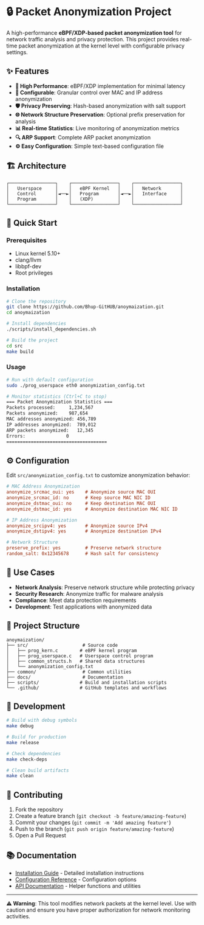 # 🔒 Packet Anonymization Project

A high-performance **eBPF/XDP-based packet anonymization tool** for network traffic analysis and privacy protection. This project provides real-time packet anonymization at the kernel level with configurable privacy settings.

## ✨ Features

- **🚀 High Performance**: eBPF/XDP implementation for minimal latency
- **🔧 Configurable**: Granular control over MAC and IP address anonymization
- **🛡️ Privacy Preserving**: Hash-based anonymization with salt support
- **🌐 Network Structure Preservation**: Optional prefix preservation for analysis
- **📊 Real-time Statistics**: Live monitoring of anonymization metrics
- **🔍 ARP Support**: Complete ARP packet anonymization
- **⚙️ Easy Configuration**: Simple text-based configuration file

## 🏗️ Architecture

```
┌─────────────────┐    ┌─────────────────┐    ┌─────────────────┐
│   Userspace     │    │   eBPF Kernel   │    │   Network       │
│   Control       │◄──►│   Program       │◄──►│   Interface     │
│   Program       │    │   (XDP)         │    │                 │
└─────────────────┘    └─────────────────┘    └─────────────────┘
```

## 🚀 Quick Start

### Prerequisites

- Linux kernel 5.10+
- clang/llvm
- libbpf-dev
- Root privileges

### Installation

```bash
# Clone the repository
git clone https://github.com/Bhup-GitHUB/anoymaization.git
cd anoymaization

# Install dependencies
./scripts/install_dependencies.sh

# Build the project
cd src
make build
```

### Usage

```bash
# Run with default configuration
sudo ./prog_userspace eth0 anonymization_config.txt

# Monitor statistics (Ctrl+C to stop)
=== Packet Anonymization Statistics ===
Packets processed:     1,234,567
Packets anonymized:    987,654
MAC addresses anonymized: 456,789
IP addresses anonymized:  789,012
ARP packets anonymized:   12,345
Errors:               0
=====================================
```

## ⚙️ Configuration

Edit `src/anonymization_config.txt` to customize anonymization behavior:

```ini
# MAC Address Anonymization
anonymize_srcmac_oui: yes    # Anonymize source MAC OUI
anonymize_srcmac_id: no      # Keep source MAC NIC ID
anonymize_dstmac_oui: no     # Keep destination MAC OUI
anonymize_dstmac_id: yes     # Anonymize destination MAC NIC ID

# IP Address Anonymization
anonymize_srcipv4: yes       # Anonymize source IPv4
anonymize_dstipv4: yes       # Anonymize destination IPv4

# Network Structure
preserve_prefix: yes         # Preserve network structure
random_salt: 0x12345678      # Hash salt for consistency
```

## 🎯 Use Cases

- **Network Analysis**: Preserve network structure while protecting privacy
- **Security Research**: Anonymize traffic for malware analysis
- **Compliance**: Meet data protection requirements
- **Development**: Test applications with anonymized data

## 📁 Project Structure

```
anoymaization/
├── src/                    # Source code
│   ├── prog_kern.c        # eBPF kernel program
│   ├── prog_userspace.c   # Userspace control program
│   ├── common_structs.h   # Shared data structures
│   └── anonymization_config.txt
├── common/                 # Common utilities
├── docs/                   # Documentation
├── scripts/               # Build and installation scripts
└── .github/               # GitHub templates and workflows
```

## 🔧 Development

```bash
# Build with debug symbols
make debug

# Build for production
make release

# Check dependencies
make check-deps

# Clean build artifacts
make clean
```



## 🤝 Contributing

1. Fork the repository
2. Create a feature branch (`git checkout -b feature/amazing-feature`)
3. Commit your changes (`git commit -m 'Add amazing feature'`)
4. Push to the branch (`git push origin feature/amazing-feature`)
5. Open a Pull Request

## 📚 Documentation

- [Installation Guide](docs/INSTALL.md) - Detailed installation instructions
- [Configuration Reference](src/anonymization_config.txt) - Configuration options
- [API Documentation](common/) - Helper functions and utilities

---

**⚠️ Warning**: This tool modifies network packets at the kernel level. Use with caution and ensure you have proper authorization for network monitoring activities.
